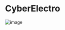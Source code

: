 # CyberElectro
![image](https://github.com/Wargish/CyberElectro/assets/101837509/edf5f6ec-f2cd-4ccb-aa44-5578dee8372d)
